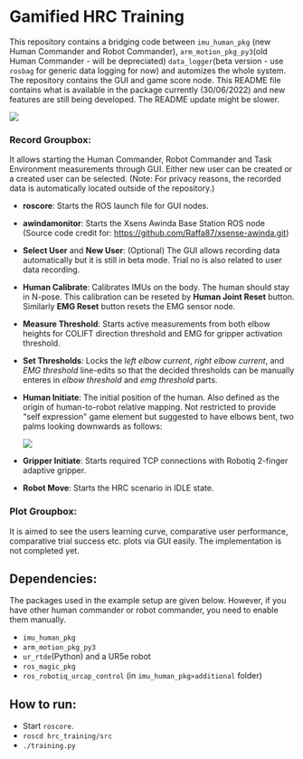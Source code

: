# Gamified HRC Training

This repository contains a bridging code between `imu_human_pkg` (new Human Commander and Robot Commander), `arm_motion_pkg_py3`(old Human Commander - will be depreciated) `data_logger`(beta version - use `rosbag` for generic data logging for now) and automizes the whole system. The repository contains the GUI and game score node. This README file contains what is available in the package currently (30/06/2022) and new features are still being developed. The README update might be slower.

![](/home/gizem/catkin_ws/src/hrc_training/fig/hrc_training_gui.png)

### Record Groupbox:

It allows starting the Human Commander, Robot Commander and Task Environment measurements through GUI. Either new user can be created or a created user can be selected. (Note: For privacy reasons, the recorded data is automatically located outside of the repository.)

* **roscore**: Starts the ROS launch file for GUI nodes.

* **awindamonitor**: Starts the Xsens Awinda Base Station ROS node (Source code credit for:  https://github.com/Raffa87/xsense-awinda.git)

* **Select User** and **New User**: (Optional) The GUI allows recording data automatically but it is still in beta mode. Trial no is also related to user data recording.

* **Human Calibrate**: Calibrates IMUs on the body. The human should stay in N-pose. This calibration can be reseted by **Human Joint Reset** button. Similarly **EMG Reset** button resets the EMG sensor node.

* **Measure Threshold**: Starts active measurements from both elbow heights for COLIFT direction threshold and EMG for gripper activation threshold.

* **Set Thresholds**: Locks the *left elbow current*, *right elbow current*, and  *EMG threshold* line-edits so that the decided thresholds can be manually enteres in *elbow threshold* and *emg threshold* parts.

* **Human Initiate**: The initial position of the human. Also defined as the origin of human-to-robot relative mapping. Not restricted to provide "self expression" game element but suggested to have elbows bent, two palms looking downwards as follows:

  ![](/home/gizem/catkin_ws/src/hrc_training/fig/human_init.png)

* **Gripper Initiate**: Starts required TCP connections with Robotiq 2-finger adaptive gripper.

* **Robot Move**: Starts the HRC scenario in IDLE state.

### Plot Groupbox:

It is aimed to see the users learning curve, comparative user performance, comparative trial success etc. plots via GUI easily. The implementation is not completed yet. 

## Dependencies:

The packages used in the example setup are given below. However, if you have other human commander or robot commander, you need to enable them manually.

- `imu_human_pkg` 
- `arm_motion_pkg_py3`
- `ur_rtde`(Python) and a UR5e robot
- `ros_magic_pkg`
- `ros_robotiq_urcap_control` (in `imu_human_pkg>additional` folder)

## How to run:
- Start `roscore`.
- `roscd hrc_training/src`
- `./training.py`
